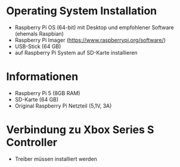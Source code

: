 # Operating System Installation
- Raspberry Pi OS (64-bit) mit Desktop und empfohlener Software (ehemals Raspbian)
- Raspberry Pi Imager (https://www.raspberrypi.org/software/)
- USB-Stick (64 GB)
- auf Raspberry Pi System auf SD-Karte installieren

# Informationen
- Raspberry Pi 5 (8GB RAM)
- SD-Karte (64 GB)
- Original Raspberry Pi Netzteil (5,1V, 3A)

# Verbindung zu Xbox Series S Controller
- Treiber müssen installiert werden